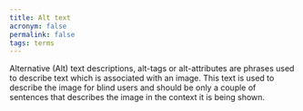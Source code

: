 ```yaml
---
title: Alt text
acronym: false
permalink: false
tags: terms
---
```

Alternative (Alt) text descriptions, alt-tags or alt-attributes are phrases used to describe text which is associated with an image. This text is used to describe the image for blind users and should be only a couple of sentences that describes the image in the context it is being shown.